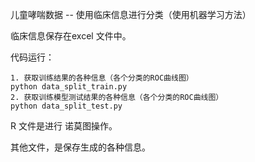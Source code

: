 儿童哮喘数据 -- 使用临床信息进行分类（使用机器学习方法）

临床信息保存在excel 文件中。

代码运行：

```
1. 获取训练结果的各种信息（各个分类的ROC曲线图）
python data_split_train.py
2. 获取训练模型测试结果的各种信息（各个分类的ROC曲线图）
python data_split_test.py
```

R 文件是进行 诺莫图操作。

其他文件，是保存生成的各种信息。

